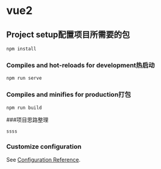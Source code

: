 # vue2

## Project setup配置项目所需要的包
```
npm install
```

### Compiles and hot-reloads for development热启动
```
npm run serve
```

### Compiles and minifies for production打包
```
npm run build
```


###项目思路整理
```
ssss
```


### Customize configuration
See [Configuration Reference](https://cli.vuejs.org/config/).

